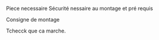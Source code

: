 Piece necessaire
 Sécurité nessaire au montage et pré requis
 
 Consigne de montage

Tchecck que ca marche.